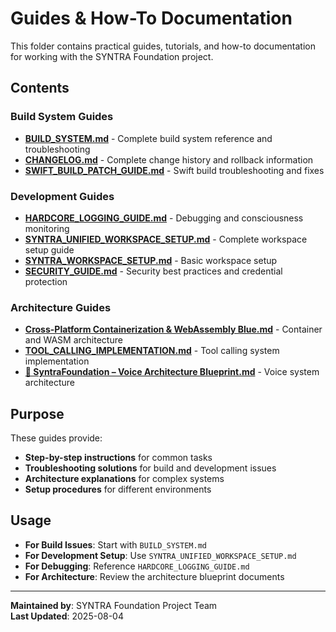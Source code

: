 # Guides & How-To Documentation

This folder contains practical guides, tutorials, and how-to documentation for working with the SYNTRA Foundation project.

## Contents

### Build System Guides
- **[BUILD_SYSTEM.md](BUILD_SYSTEM.md)** - Complete build system reference and troubleshooting
- **[CHANGELOG.md](CHANGELOG.md)** - Complete change history and rollback information
- **[SWIFT_BUILD_PATCH_GUIDE.md](SWIFT_BUILD_PATCH_GUIDE.md)** - Swift build troubleshooting and fixes

### Development Guides
- **[HARDCORE_LOGGING_GUIDE.md](HARDCORE_LOGGING_GUIDE.md)** - Debugging and consciousness monitoring
- **[SYNTRA_UNIFIED_WORKSPACE_SETUP.md](SYNTRA_UNIFIED_WORKSPACE_SETUP.md)** - Complete workspace setup guide
- **[SYNTRA_WORKSPACE_SETUP.md](SYNTRA_WORKSPACE_SETUP.md)** - Basic workspace setup
- **[SECURITY_GUIDE.md](SECURITY_GUIDE.md)** - Security best practices and credential protection

### Architecture Guides
- **[Cross-Platform Containerization & WebAssembly Blue.md](Cross-Platform%20Containerization%20%26%20WebAssembly%20Blue.md)** - Container and WASM architecture
- **[TOOL_CALLING_IMPLEMENTATION.md](TOOL_CALLING_IMPLEMENTATION.md)** - Tool calling system implementation
- **[📜 SyntraFoundation – Voice Architecture Blueprint.md](📜%20SyntraFoundation%20–%20Voice%20Architecture%20Blueprint.md)** - Voice system architecture

## Purpose

These guides provide:
- **Step-by-step instructions** for common tasks
- **Troubleshooting solutions** for build and development issues
- **Architecture explanations** for complex systems
- **Setup procedures** for different environments

## Usage

- **For Build Issues**: Start with `BUILD_SYSTEM.md`
- **For Development Setup**: Use `SYNTRA_UNIFIED_WORKSPACE_SETUP.md`
- **For Debugging**: Reference `HARDCORE_LOGGING_GUIDE.md`
- **For Architecture**: Review the architecture blueprint documents

---

**Maintained by**: SYNTRA Foundation Project Team  
**Last Updated**: 2025-08-04 